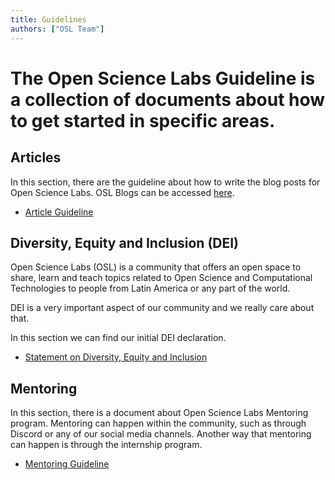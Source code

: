 ```yaml
---
title: Guidelines
authors: ["OSL Team"]
---
```


# The Open Science Labs Guideline is a collection of documents about how to get started in specific areas.

## Articles

In this section, there are the guideline about how to write the blog posts for
Open Science Labs. OSL Blogs can be accessed [here](/blog/).

<ul>
  <li><a href="/guidelines/articles/">Article Guideline</a></li>
</ul>

<!--
## Community Management

<ul>
  <li><a href="/guidelines/community-management/pt">Versão em Português</a></li>
</ul>
-->

## Diversity, Equity and Inclusion (DEI)

Open Science Labs (OSL) is a community that offers an open space to share, learn
and teach topics related to Open Science and Computational Technologies to
people from Latin America or any part of the world.

DEI is a very important aspect of our community and we really care about that.

In this section we can find our initial DEI declaration.

<ul>
  <li><a href="/guidelines/dei/">Statement on Diversity, Equity and Inclusion</a></li>
</ul>

<!-- ## DevOps

In this section, we have the documentation about all our infrastructure (work in
progress), and our goal is to have the necessary information for anyone who
wants to help us in the DevOps tasks. -->

<!-- ### Discord

<ul>
  <li><a href="/guidelines/devops/discord">Guideline for Discord</a></li>
</ul> -->

<!-- ## Fund Raiser

In the section, we are gathering all the information and investigation results
about grants, institutes, fiscal sponsors, etc that can help us to decide the
fund raising activities and help other communities as well.

<ul>
  <li><a href="/guidelines/fund-raiser/">Fund Raiser Guideline</a></li>
</ul> -->

## Mentoring

In this section, there is a document about Open Science Labs Mentoring program.
Mentoring can happen within the community, such as through Discord or any of our social media channels. Another way that mentoring can happen is through the internship program. 

<ul>
  <li><a href="/guidelines/mentoring">Mentoring Guideline</a></li>
</ul> 

<!-- ## Roadmap

If you are interested in the Open Science Labs next steps, please check our
[Roadmap](/guidelines/roadmap/). -->

<!-- ## Governance

For more information about our project governance, please check
[governance document](/guidelines/governance/). -->
